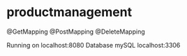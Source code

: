 # productmanagement

@GetMapping
@PostMapping
@DeleteMapping

Running on localhost:8080
Database mySQL localhost:3306
